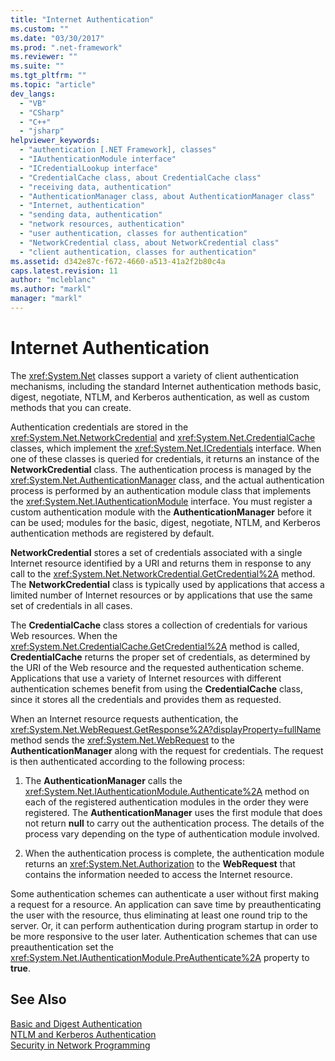 ```yaml
---
title: "Internet Authentication"
ms.custom: ""
ms.date: "03/30/2017"
ms.prod: ".net-framework"
ms.reviewer: ""
ms.suite: ""
ms.tgt_pltfrm: ""
ms.topic: "article"
dev_langs: 
  - "VB"
  - "CSharp"
  - "C++"
  - "jsharp"
helpviewer_keywords: 
  - "authentication [.NET Framework], classes"
  - "IAuthenticationModule interface"
  - "ICredentialLookup interface"
  - "CredentialCache class, about CredentialCache class"
  - "receiving data, authentication"
  - "AuthenticationManager class, about AuthenticationManager class"
  - "Internet, authentication"
  - "sending data, authentication"
  - "network resources, authentication"
  - "user authentication, classes for authentication"
  - "NetworkCredential class, about NetworkCredential class"
  - "client authentication, classes for authentication"
ms.assetid: d342e87c-f672-4660-a513-41a2f2b80c4a
caps.latest.revision: 11
author: "mcleblanc"
ms.author: "markl"
manager: "markl"
---
```

# Internet Authentication
The <xref:System.Net> classes support a variety of client authentication mechanisms, including the standard Internet authentication methods basic, digest, negotiate, NTLM, and Kerberos authentication, as well as custom methods that you can create.  
  
 Authentication credentials are stored in the <xref:System.Net.NetworkCredential> and <xref:System.Net.CredentialCache> classes, which implement the <xref:System.Net.ICredentials> interface. When one of these classes is queried for credentials, it returns an instance of the **NetworkCredential** class. The authentication process is managed by the <xref:System.Net.AuthenticationManager> class, and the actual authentication process is performed by an authentication module class that implements the <xref:System.Net.IAuthenticationModule> interface. You must register a custom authentication module with the **AuthenticationManager** before it can be used; modules for the basic, digest, negotiate, NTLM, and Kerberos authentication methods are registered by default.  
  
 **NetworkCredential** stores a set of credentials associated with a single Internet resource identified by a URI and returns them in response to any call to the <xref:System.Net.NetworkCredential.GetCredential%2A> method. The **NetworkCredential** class is typically used by applications that access a limited number of Internet resources or by applications that use the same set of credentials in all cases.  
  
 The **CredentialCache** class stores a collection of credentials for various Web resources. When the <xref:System.Net.CredentialCache.GetCredential%2A> method is called, **CredentialCache** returns the proper set of credentials, as determined by the URI of the Web resource and the requested authentication scheme. Applications that use a variety of Internet resources with different authentication schemes benefit from using the **CredentialCache** class, since it stores all the credentials and provides them as requested.  
  
 When an Internet resource requests authentication, the <xref:System.Net.WebRequest.GetResponse%2A?displayProperty=fullName> method sends the <xref:System.Net.WebRequest> to the **AuthenticationManager** along with the request for credentials. The request is then authenticated according to the following process:  
  
1.  The **AuthenticationManager** calls the <xref:System.Net.IAuthenticationModule.Authenticate%2A> method on each of the registered authentication modules in the order they were registered. The **AuthenticationManager** uses the first module that does not return **null** to carry out the authentication process. The details of the process vary depending on the type of authentication module involved.  
  
2.  When the authentication process is complete, the authentication module returns an <xref:System.Net.Authorization> to the **WebRequest** that contains the information needed to access the Internet resource.  
  
 Some authentication schemes can authenticate a user without first making a request for a resource. An application can save time by preauthenticating the user with the resource, thus eliminating at least one round trip to the server. Or, it can perform authentication during program startup in order to be more responsive to the user later. Authentication schemes that can use preauthentication set the <xref:System.Net.IAuthenticationModule.PreAuthenticate%2A> property to **true**.  
  
## See Also  
 [Basic and Digest Authentication](../../../docs/framework/network-programming/basic-and-digest-authentication.md)   
 [NTLM and Kerberos Authentication](../../../docs/framework/network-programming/ntlm-and-kerberos-authentication.md)   
 [Security in Network Programming](../../../docs/framework/network-programming/security-in-network-programming.md)
